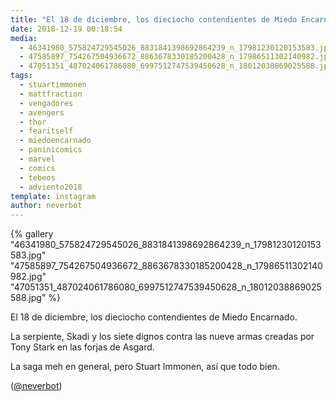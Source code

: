 ```yaml
---
title: "El 18 de diciembre, los dieciocho contendientes de Miedo Encarnado"
date: 2018-12-19 00:18:54
media: 
  - 46341980_575824729545026_8831841398692864239_n_17981230120153583.jpg
  - 47585897_754267504936672_8863678330185200428_n_17986511302140982.jpg
  - 47051351_487024061786080_6997512747539450628_n_18012038869025588.jpg
tags: 
  - stuartimmonen
  - mattfraction
  - vengadores
  - avengers
  - thor
  - fearitself
  - miedoencarnado
  - paninicomics
  - marvel
  - comics
  - tebeos
  - adviento2018
template: instagram
author: neverbot
---
```


{% gallery "46341980_575824729545026_8831841398692864239_n_17981230120153583.jpg" "47585897_754267504936672_8863678330185200428_n_17986511302140982.jpg" "47051351_487024061786080_6997512747539450628_n_18012038869025588.jpg" %}

El 18 de diciembre, los dieciocho contendientes de Miedo Encarnado.

La serpiente, Skadi y los siete dignos contra las nueve armas creadas por Tony Stark en las forjas de Asgard.

La saga meh en general, pero Stuart Immonen, así que todo bien.

([@neverbot](https://instagram.com/neverbot))

